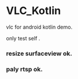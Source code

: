 # VLC_Kotlin
vlc for android kotlin demo. 

only test self . 
### resize surfaceview ok.
### paly rtsp ok. 

